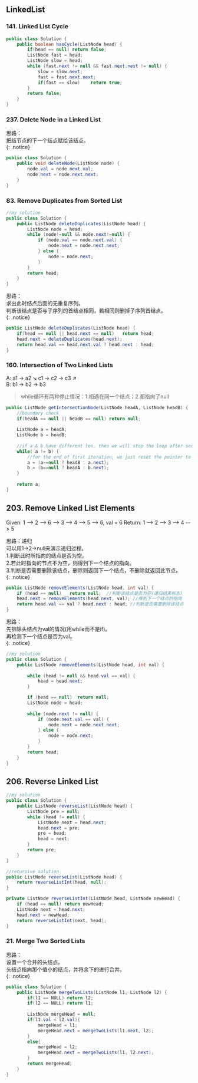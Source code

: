 ## LinkedList

### 141. Linked List Cycle

```java
public class Solution {
    public boolean hasCycle(ListNode head) {
        if(head == null) return false;
        ListNode fast = head;
        ListNode slow = head;
        while (fast.next != null && fast.next.next != null) {
            slow = slow.next;
            fast = fast.next.next;
            if(fast == slow)    return true;
        }
        return false;
    }
}
```

### 237. Delete Node in a Linked List

思路：  
把结节点的下一个结点赋给该结点。  
{: .notice} 

```java
public class Solution {
    public void deleteNode(ListNode node) {
        node.val = node.next.val;
        node.next = node.next.next;
    }
}
```

### 83. Remove Duplicates from Sorted List

```java
//my solution
public class Solution {
    public ListNode deleteDuplicates(ListNode head) {
        ListNode node = head;
        while (node!=null && node.next!=null) {
            if (node.val == node.next.val) {
                node.next = node.next.next;
            } else {
                node = node.next;
            }
        }
        return head;
    }
}
```

思路：  
求出此时结点后面的无重复序列。  
判断该结点是否与子序列的首结点相同，若相同则删掉子序列首结点。  
{: .notice} 

```java
public ListNode deleteDuplicates(ListNode head) {
    if(head == null || head.next == null)   return head;
    head.next = deleteDuplicates(head.next);
    return head.val == head.next.val ? head.next : head;
}
```

### 160. Intersection of Two Linked Lists

A:          a1 → a2
                   ↘
                     c1 → c2 → c3
                   ↗            
B:     b1 → b2 → b3


> while循环有两种停止情况：1.相遇在同一个结点；2.都指向了null

```java
public ListNode getIntersectionNode(ListNode headA, ListNode headB) {
    //boundary check
    if(headA == null || headB == null) return null;
    
    ListNode a = headA;
    ListNode b = headB;
    
    //if a & b have different len, then we will stop the loop after second iteration
    while( a != b) {
        //for the end of first iteration, we just reset the pointer to the head of another linkedlist
        a = (a==null ? headB : a.next);
        b = (b==null ? headA : b.next);   
    }
    
    return a;
}
```


## 203. Remove Linked List Elements

Given: 1 --> 2 --> 6 --> 3 --> 4 --> 5 --> 6, val = 6
Return: 1 --> 2 --> 3 --> 4 --> 5

思路：递归  
可以用1->2->null来演示递归过程。  
1.判断此时所指向的结点是否为空。  
2.若此时指向的节点不为空，则得到下一个结点的指向。  
3.判断是否需要删除该结点，删除则返回下一个结点，不删除就返回此节点。  
{: .notice} 

```java
public ListNode removeElements(ListNode head, int val) {
    if (head == null)   return null;  //判断该结点是否为空(递归结束标志)
    head.next = removeElements(head.next, val); //得到下一个结点的指向
    return head.val == val ? head.next : head; //判断是否需要删除该结点
}
```

思路：  
先排除头结点为val的情况(用while而不是if)。  
再检测下一个结点是否为val。  
{: .notice} 

```java
//my solution 
public class Solution {
    public ListNode removeElements(ListNode head, int val) {
        
        while (head != null && head.val == val) { 
            head = head.next;
        }

        if (head == null)  return null;
        ListNode node = head;
        
        while (node.next != null) {
            if (node.next.val == val) {
                node.next = node.next.next;
            } else {
                node = node.next;
            } 
        }
        return head;
    }
}
```

## 206. Reverse Linked List

```java
//my solution
public class Solution {
    public ListNode reverseList(ListNode head) {
        ListNode pre = null;
        while (head != null) {
            ListNode next = head.next;
            head.next = pre;
            pre = head;
            head = next;
        }
        return pre;
    }
}
```


```java
//recursive solution
public ListNode reverseList(ListNode head) {
    return reverseListInt(head, null);
}

private ListNode reverseListInt(ListNode head, ListNode newHead) {
    if (head == null) return newHead; 
    ListNode next = head.next; 
    head.next = newHead;
    return reverseListInt(next, head); 
}
```

### 21. Merge Two Sorted Lists

思路：  
设置一个合并的头结点。  
头结点指向那个值小的结点，并将余下的进行合并。  
{: .notice} 

```java
public class Solution {
    public ListNode mergeTwoLists(ListNode l1, ListNode l2) {
        if(l1 == NULL) return l2;
        if(l2 == NULL) return l1;
        
        ListNode mergeHead = null;
        if(l1.val < l2.val){
            mergeHead = l1;
            mergeHead.next = mergeTwoLists(l1.next, l2);
        }
        else{
            mergeHead = l2;
            mergeHead.next = mergeTwoLists(l1, l2.next);
        }
        return mergeHead;
    }
}
```
